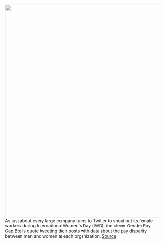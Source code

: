 <img src='https://cdn.vox-cdn.com/thumbor/ksy6gw4_7tllv0e6htJp4L_sf4I=/0x0:1872x1382/1200x800/filters:focal(226x493:524x791)/cdn.vox-cdn.com/uploads/chorus_image/image/70593833/gender_pay_gap_bot_twitter.0.png' width='700px' /><br/>
As just about every large company turns to Twitter to shout out its female workers during International Women's Day (IWD), the clever Gender Pay Gap Bot is quote tweeting their posts with data about the pay disparity between men and women at each organization.
<a href='https://www.theverge.com/2022/3/8/22966966/twitter-bot-pay-disparity-company-data-international-womens-day'> Source <a/>